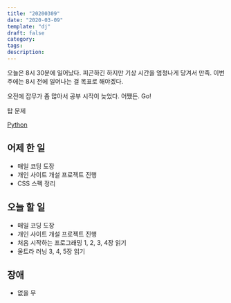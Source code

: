 ```yaml
---
title: "20200309"
date: "2020-03-09"
template: "dj"
draft: false
category:
tags:
description:
---
```


오늘은 8시 30분에 일어났다. 피곤하긴 하지만 기상 시간을 엄청나게 당겨서 만족.
이번 주에는 8시 전에 일어나는 걸 목표로 해야겠다.

오전에 잡무가 좀 많아서 공부 시작이 늦었다. 어쨌든. Go!

탑 문제

[Python](http://bit.ly/2PT9YUE)

## 어제 한 일

* 매일 코딩 도장
* 개인 사이트 개설 프로젝트 진행
* CSS 스펙 정리

## 오늘 할 일

* 매일 코딩 도장
* 개인 사이트 개설 프로젝트 진행
* 처음 시작하는 프로그래밍 1, 2, 3, 4장 읽기
* 울트라 러닝 3, 4, 5장 읽기

## 장애

* 없을 무
